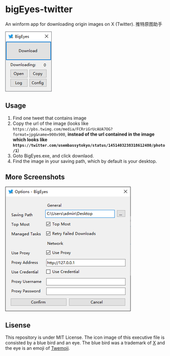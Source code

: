 # bigEyes-twitter
An winform app for downloading origin images on X (Twitter).
推特原图助手

![screenshot1](screenshots/screenshot-v2.0.0.0-1.png)

## Usage
1. Find one tweet that contains image
2. Copy the url of the image (looks like `https://pbs.twimg.com/media/FCRriGrUcAUA7OG?format=jpg&name=900x900`, **instead of the url contained in the image which looks like `https://twitter.com/usembassytokyo/status/1451403238318612480/photo/1`**)
3. Goto BigEyes.exe, and click downlaod.
4. Find the image in your saving path, which by default is your desktop.

## More Screenshots
![screenshot-config](screenshots/screenshot-v2.0.0.0-2.png)

## Lisense
This repository is under MIT License.
The icon image of this executive file is consisted by a blue bird and an eye. The blue bird was a trademark of [X](https://x.com) and the eye is an emoji of [Twemoji](https://github.com/twitter/twemoji).
